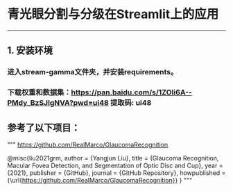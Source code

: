 # 青光眼分割与分级在Streamlit上的应用

---

## 1. 安装环境
### 进入stream-gamma文件夹，并安装requirements。
### 下载权重和数据集：https://pan.baidu.com/s/1ZOIi6A--PMdy_BzSJIgNVA?pwd=ui48 提取码: ui48 


## 参考了以下项目：
"""
https://github.com/RealMarco/GlaucomaRecognition

@misc{liu2021grm,
  author = {Yangjun Liu},
  title = {Glaucoma Recognition, Macular Fovea Detection, and Segmentation of Optic Disc and Cup},
  year = {2021},
  publisher = {GitHub},
  journal = {GitHub Repository},
  howpublished = {\url{https://github.com/RealMarco/GlaucomaRecognition}}
}
"""
